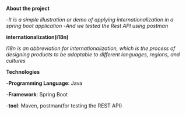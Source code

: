 **About the project**

-*It is a simple illustration or demo of applying internationalization in a spring boot application*
-*And we tested the Rest API using postman*

**internationalization(i18n)**

*I18n is an abbreviation for internationalization, which is the process of designing products to be adaptable to different languages, regions, and cultures*


**Technologies**


-**Programming Language**: Java

-**Framework**: Spring Boot

-**tool**: Maven, postman(for testing the REST API)

